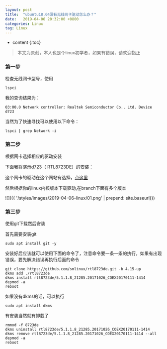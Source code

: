 ```yaml
---
layout: post
title:  "ubuntu18.04没有无线网卡驱动怎么办？"
date:   2019-04-06 20:32:00 +0800
categories: Linux
tag: Linux
---
```


* content
{:toc}


>本文为原创，本人也是个linux初学者，如果有错误，请欢迎指正

### 第一步

检查无线网卡型号，使用

`lspci`

我的查询结果为：

`03:00.0 Network controller: Realtek Semiconductor Co., Ltd. Device d723`

当然为了快速寻找可以使用以下命令：

`lspci | grep Network -i`

### 第二步

根据网卡选择相应的驱动安装

下面我将演示d723（ RTL8723DE）的安装：

这个网卡的驱动在这个网站有选择，[点这里](https://github.com/smlinux/rtl8723de)

然后根据你的linux内核版本下载驱动,在branch下面有多个版本

![]({{ '/styles/images/2019-04-06-linux/01.png' | prepend: site.baseurl}})

### 第三步

使用git下载然后安装

首先需要安装git

`sudo apt install git -y`

安装好后应该就可以使用下面的命令了，注意命令要一条一条的执行，如果有出现错误，要先解决错误再执行后面的命令

```
git clone https://github.com/smlinux/rtl8723de.git -b 4.15-up
dkms add ./rtl8723de
dkms install rtl8723de/5.1.1.8_21285.20171026_COEX20170111-1414
depmod -a
reboot
```

如果没有dkms的话，可以执行

`sudo apt install dkms`


有安装当然就有卸载了

```
rmmod -f 8723de
dkms uninstall rtl8723de/5.1.1.8_21285.20171026_COEX20170111-1414
dkms remove rtl8723de/5.1.1.8_21285.20171026_COEX20170111-1414 --all
depmod -a
reboot
```
